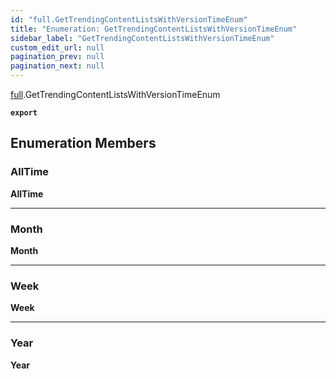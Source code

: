 ```yaml
---
id: "full.GetTrendingContentListsWithVersionTimeEnum"
title: "Enumeration: GetTrendingContentListsWithVersionTimeEnum"
sidebar_label: "GetTrendingContentListsWithVersionTimeEnum"
custom_edit_url: null
pagination_prev: null
pagination_next: null
---
```


[full](../namespaces/full.md).GetTrendingContentListsWithVersionTimeEnum

**`export`**

## Enumeration Members

### AllTime

 **AllTime**

___

### Month

 **Month**

___

### Week

 **Week**

___

### Year

 **Year**
